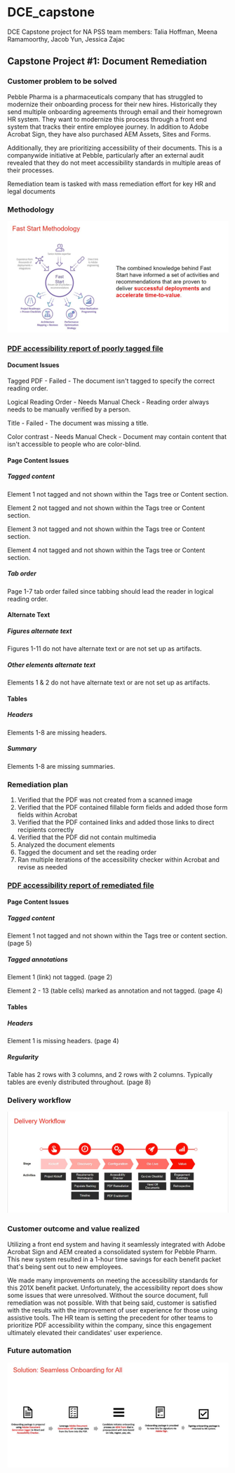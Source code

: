 # DCE_capstone
DCE Capstone project for NA PSS team members: Talia Hoffman, Meena Ramamoorthy, Jacob Yun, Jessica Zajac

## Capstone Project #1: Document Remediation 

### Customer problem to be solved 
<p>Pebble Pharma is a pharmaceuticals company that has struggled to modernize their onboarding process for their new hires. Historically they send multiple onboarding agreements through email and their homegrown HR system. They want to modernize this process through a front end system that tracks their entire employee journey. In addition to Adobe Acrobat Sign, they have also purchased AEM Assets, Sites and Forms. </p>

<p> Additionally, they are prioritizing accessibility of their documents. This is a companywide initiative at Pebble, particularly after an external audit revealed that they do not meet accessibility standards in multiple areas of their processes. </p>

<p> Remediation team is tasked with mass remediation effort for key HR and legal documents </p>


### Methodology 

![Fast Start Methodology](/assets/fast_start_methodology.JPG)


### [PDF accessibility report of poorly tagged file](https://github.com/sekkinsan/DCE_capstone/blob/main/Pebble_Pharm_201X_Benefits.pdf.accreport.html) 

#### Document Issues
<p> Tagged PDF - Failed -  The document isn't tagged to specify the correct reading order. </p>
<p> Logical Reading Order - Needs Manual Check - Reading order always needs to be manually verified by a person. </p>
<p> Title - Failed - The document was missing a title. </p>
<p> Color contrast - Needs Manual Check - Document may contain content that isn't accessible to people who are color-blind.</p>

#### Page Content Issues

##### Tagged content
<p> Element 1 not tagged and not shown within the Tags tree or Content section.</p>
<p> Element 2 not tagged and not shown within the Tags tree or Content section.</p>
<p> Element 3 not tagged and not shown within the Tags tree or Content section.</p>
<p> Element 4 not tagged and not shown within the Tags tree or Content section.</p>

##### Tab order
<p>Page 1-7 tab order failed since tabbing should lead the reader in logical reading order.</p>

#### Alternate Text

##### Figures alternate text
<p>Figures 1-11 do not have alternate text or are not set up as artifacts.</p>

##### Other elements alternate text
<p>Elements 1 & 2 do not have alternate text or are not set up as artifacts.</p>

#### Tables

##### Headers
<p>Elements 1-8 are missing headers.</p>

##### Summary
<p>Elements 1-8 are missing summaries.</p>

### Remediation plan 
  1. Verified that the PDF was not created from a scanned image 
  2. Verified that the PDF contained fillable form fields and added those form fields within Acrobat 
  3. Verified that the PDF contained links and added those links to direct recipients correctly 
  4. Verified that the PDF did not contain multimedia 
  5. Analyzed the document elements 
  6. Tagged the document and set the reading order 
  7. Ran multiple iterations of the accessibility checker within Acrobat and revise as needed 


### [PDF accessibility report of remediated file](https://github.com/sekkinsan/DCE_capstone/blob/main/Pebble_Pharm_201X_Benefits_remediated.pdf.accreport.html) 

#### Page Content Issues

##### Tagged content
<p> Element 1 not tagged and not shown within the Tags tree or content section. (page 5) </p>

##### Tagged annotations
<p> Element 1 (link) not tagged. (page 2) </p>
<p> Element 2 - 13 (table cells) marked as annotation and not tagged. (page 4)</p>

#### Tables

##### Headers
<p> Element 1 is missing headers. (page 4) </p>

##### Regularity
<p> Table has 2 rows with 3 columns, and 2 rows with 2 columns. Typically tables are evenly distributed throughout. (page 8) </p>


### Delivery workflow 

  ![Delivery Workflow](/assets/delivery_workflow.JPG)


### Customer outcome and value realized 
<p> Utilizing a front end system and having it seamlessly integrated with Adobe Acrobat Sign and AEM created a consolidated system for Pebble Pharm. This new system resulted in a 1-hour time savings for each benefit packet that's being sent out to new employees. </p>

<p> We made many improvements on meeting the accessibility standards for this 201X benefit packet. Unfortunately, the accessibility report does show some issues that were unresolved. Without the source document, full remediation was not possible. With that being said, customer is satisfied with the results with the improvement of user experience for those using assistive tools. The HR team is setting the precedent for other teams to prioritize PDF accessibility within the company, since this engagement ultimately elevated their candidates' user experience. </p>


### Future automation 

![Future Automation](/assets/future_automation.JPG)
